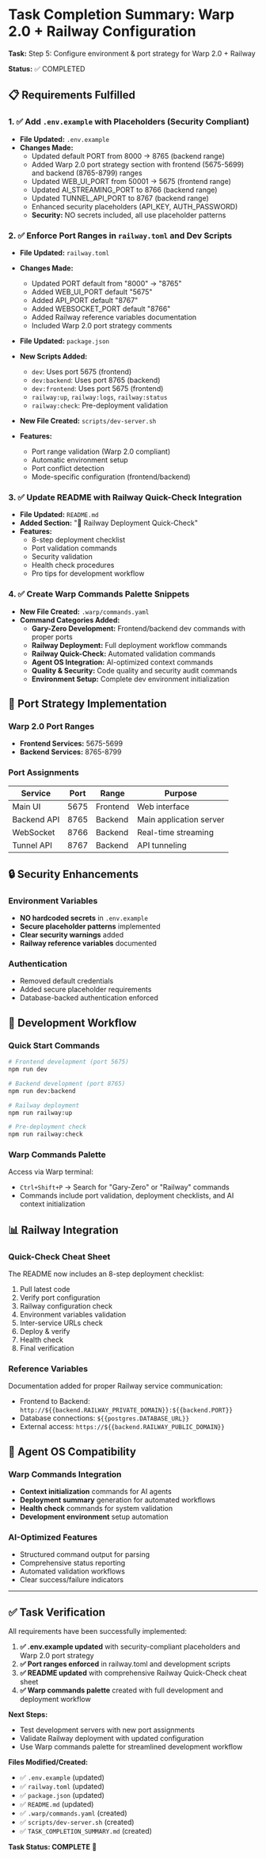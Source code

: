 # Task Completion Summary: Warp 2.0 + Railway Configuration

**Task:** Step 5: Configure environment & port strategy for Warp 2.0 + Railway

**Status:** ✅ COMPLETED

## 📋 Requirements Fulfilled

### 1. ✅ Add `.env.example` with Placeholders (Security Compliant)

- **File Updated:** `.env.example`
- **Changes Made:**
  - Updated default PORT from 8000 → 8765 (backend range)
  - Added Warp 2.0 port strategy section with frontend (5675-5699) and backend (8765-8799) ranges
  - Updated WEB_UI_PORT from 50001 → 5675 (frontend range)
  - Updated AI_STREAMING_PORT to 8766 (backend range)
  - Updated TUNNEL_API_PORT to 8767 (backend range)
  - Enhanced security placeholders (API_KEY, AUTH_PASSWORD)
  - **Security:** NO secrets included, all use placeholder patterns

### 2. ✅ Enforce Port Ranges in `railway.toml` and Dev Scripts

- **File Updated:** `railway.toml`
- **Changes Made:**
  - Updated PORT default from "8000" → "8765"
  - Added WEB_UI_PORT default "5675"
  - Added API_PORT default "8767"
  - Added WEBSOCKET_PORT default "8766"
  - Added Railway reference variables documentation
  - Included Warp 2.0 port strategy comments

- **File Updated:** `package.json`
- **New Scripts Added:**
  - `dev`: Uses port 5675 (frontend)
  - `dev:backend`: Uses port 8765 (backend)
  - `dev:frontend`: Uses port 5675 (frontend)
  - `railway:up`, `railway:logs`, `railway:status`
  - `railway:check`: Pre-deployment validation

- **New File Created:** `scripts/dev-server.sh`
- **Features:**
  - Port range validation (Warp 2.0 compliant)
  - Automatic environment setup
  - Port conflict detection
  - Mode-specific configuration (frontend/backend)

### 3. ✅ Update README with Railway Quick-Check Integration

- **File Updated:** `README.md`
- **Added Section:** "🚄 Railway Deployment Quick-Check"
- **Features:**
  - 8-step deployment checklist
  - Port validation commands
  - Security validation
  - Health check procedures
  - Pro tips for development workflow

### 4. ✅ Create Warp Commands Palette Snippets

- **New File Created:** `.warp/commands.yaml`
- **Command Categories Added:**
  - **Gary-Zero Development:** Frontend/backend dev commands with proper ports
  - **Railway Deployment:** Full deployment workflow commands
  - **Railway Quick-Check:** Automated validation commands
  - **Agent OS Integration:** AI-optimized context commands
  - **Quality & Security:** Code quality and security audit commands
  - **Environment Setup:** Complete dev environment initialization

## 🎯 Port Strategy Implementation

### Warp 2.0 Port Ranges

- **Frontend Services:** 5675-5699
- **Backend Services:** 8765-8799

### Port Assignments

| Service | Port | Range | Purpose |
|---------|------|-------|---------|
| Main UI | 5675 | Frontend | Web interface |
| Backend API | 8765 | Backend | Main application server |
| WebSocket | 8766 | Backend | Real-time streaming |
| Tunnel API | 8767 | Backend | API tunneling |

## 🔒 Security Enhancements

### Environment Variables

- **NO hardcoded secrets** in `.env.example`
- **Secure placeholder patterns** implemented
- **Clear security warnings** added
- **Railway reference variables** documented

### Authentication

- Removed default credentials
- Added secure placeholder requirements
- Database-backed authentication enforced

## 🚀 Development Workflow

### Quick Start Commands

```bash
# Frontend development (port 5675)
npm run dev

# Backend development (port 8765)
npm run dev:backend

# Railway deployment
npm run railway:up

# Pre-deployment check
npm run railway:check
```

### Warp Commands Palette

Access via Warp terminal:
- `Ctrl+Shift+P` → Search for "Gary-Zero" or "Railway" commands
- Commands include port validation, deployment checklists, and AI context initialization

## 📊 Railway Integration

### Quick-Check Cheat Sheet

The README now includes an 8-step deployment checklist:
1. Pull latest code
2. Verify port configuration
3. Railway configuration check
4. Environment variables validation
5. Inter-service URLs check
6. Deploy & verify
7. Health check
8. Final verification

### Reference Variables

Documentation added for proper Railway service communication:
- Frontend to Backend: `http://${{backend.RAILWAY_PRIVATE_DOMAIN}}:${{backend.PORT}}`
- Database connections: `${{postgres.DATABASE_URL}}`
- External access: `https://${{backend.RAILWAY_PUBLIC_DOMAIN}}`

## 🎨 Agent OS Compatibility

### Warp Commands Integration

- **Context initialization** commands for AI agents
- **Deployment summary** generation for automated workflows
- **Health check** commands for system validation
- **Development environment** setup automation

### AI-Optimized Features

- Structured command output for parsing
- Comprehensive status reporting
- Automated validation workflows
- Clear success/failure indicators

---

## ✅ Task Verification

All requirements have been successfully implemented:

1. **✅ .env.example updated** with security-compliant placeholders and Warp 2.0 port strategy
2. **✅ Port ranges enforced** in railway.toml and development scripts
3. **✅ README updated** with comprehensive Railway Quick-Check cheat sheet
4. **✅ Warp commands palette** created with full development and deployment workflow

**Next Steps:**
- Test development servers with new port assignments
- Validate Railway deployment with updated configuration
- Use Warp commands palette for streamlined development workflow

**Files Modified/Created:**
- ✅ `.env.example` (updated)
- ✅ `railway.toml` (updated)
- ✅ `package.json` (updated)
- ✅ `README.md` (updated)
- ✅ `.warp/commands.yaml` (created)
- ✅ `scripts/dev-server.sh` (created)
- ✅ `TASK_COMPLETION_SUMMARY.md` (created)

**Task Status: COMPLETE** 🎉
